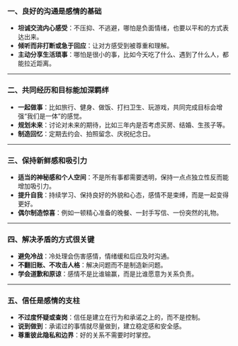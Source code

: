 ### 一、良好的沟通是感情的基础

- **坦诚交流内心感受**：不压抑、不逃避，哪怕是负面情绪，也要以平和的方式表达出来。
- **倾听而非打断或急于回应**：让对方感受到被尊重和理解。
- **主动分享生活琐事**：哪怕是很小的事，比如今天吃了什么、遇到了什么人，都能拉近距离。

------

### 二、共同经历和目标能加深羁绊

- **一起做事**：比如旅行、健身、做饭、打扫卫生、玩游戏，共同完成目标会增强“我们是一体”的感觉。
- **规划未来**：讨论对未来的期待，比如三年内是否考虑买房、结婚、生孩子等。
- **制造回忆**：定期去约会、拍照留念、庆祝纪念日。

------

### 三、保持新鲜感和吸引力

- **适当的神秘感和个人空间**：不是所有事都需要透明，保持一点点独立性反而能增加吸引力。
- **提升自我**：持续学习、保持良好的外貌和心态，感情不是束缚，而是一起变得更好。
- **偶尔制造惊喜**：例如一顿精心准备的晚餐、一封手写信、一份突然的礼物。

------

### 四、解决矛盾的方式很关键

- **避免冷战**：冷处理会伤害感情，情绪缓和后应及时沟通。
- **不翻旧账、不攻击人格**：解决问题而不是制造新问题。
- **学会道歉和原谅**：感情不是比谁输赢，而是比谁愿意为关系负责。

------

### 五、信任是感情的支柱

- **不过度怀疑或查岗**：信任是建立在行为和承诺之上的，而不是控制。
- **说到做到**：承诺过的事情就尽量做到，建立稳定感和安全感。
- **尊重彼此隐私和边界**：好的关系不需要时时掌控。